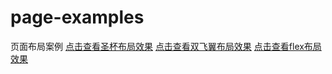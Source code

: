 # page-examples
页面布局案例
[点击查看圣杯布局效果](https://java6688.github.io/page-examples/holy-grail.html)
[点击查看双飞翼布局效果](https://java6688.github.io/page-examples/double-wings.html)
[点击查看flex布局效果](https://java6688.github.io/page-examples/flex.html)
